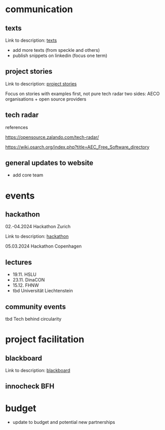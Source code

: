 # communication

## texts

Link to description: [texts](descriptions/texts.md)

- add more texts (from speckle and others)
- publish snippets on linkedin (focus one term)

## project stories

Link to description: [project stories](descriptions/project-stories.md)

Focus on stories with examples first, not pure tech radar
two sides: AECO organisations + open source providers

## tech radar
references

https://opensource.zalando.com/tech-radar/

https://wiki.osarch.org/index.php?title=AEC_Free_Software_directory

## general updates to website
- add core team

# events

## hackathon

02.-04.2024 Hackathon Zurich 

Link to description: [hackathon](descriptions/hackathon.md)

05.03.2024 Hackathon Copenhagen

## lectures
- 19.11. HSLU
- 23.11. DinaCON
- 15.12. FHNW
- tbd Universität Liechtenstein

## community events
tbd Tech behind circularity



# project facilitation

## blackboard
Link to description: [blackboard](descriptions/blackboard.md)

## innocheck BFH

# budget

- update to budget and potential new partnerships
